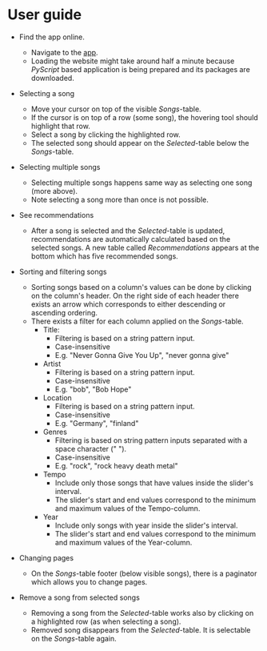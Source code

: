 # User guide

- Find the app online.
    - Navigate to the [app](https://music-recommender.github.io/music-recommender/app/app.html).
    - Loading the website might take around half a minute because <em>PyScript</em> based application is being prepared and its packages are downloaded.  

- Selecting a song
    - Move your cursor on top of the visible <em>Songs</em>-table.
    - If the cursor is on top of a row (some song), the hovering tool should highlight that row.
    - Select a song by clicking the highlighted row.
    - The selected song should appear on the <em>Selected</em>-table below the <em>Songs</em>-table.

- Selecting multiple songs
    - Selecting multiple songs happens same way as selecting one song (more above).
    - Note selecting a song more than once is not possible.

- See recommendations
    - After a song is selected and the <em>Selected</em>-table is updated, recommendations are automatically calculated based on the selected songs. A new table called <em>Recommendations</em> appears at the bottom which has five recommended songs.

- Sorting and filtering songs
    - Sorting songs based on a column's values can be done by clicking on the column's header. On the right side of each header there exists an arrow which corresponds to either descending or ascending ordering.
    - There exists a filter for each column applied on the <em>Songs</em>-table.
        - Title:
            - Filtering is based on a string pattern input.
            - Case-insensitive
            - E.g. "Never Gonna Give You Up", "never gonna give"
        - Artist
            - Filtering is based on a string pattern input.
            - Case-insensitive
            - E.g. "bob", "Bob Hope"
        - Location
            - Filtering is based on a string pattern input.
            - Case-insensitive
            - E.g. "Germany", "finland"
        - Genres
            - Filtering is based on string pattern inputs separated with a space character (" ").
            - Case-insensitive
            - E.g. "rock", "rock heavy death metal"
        - Tempo
            - Include only those songs that have values inside the slider's interval.
            - The slider's start and end values correspond to the minimum and maximum values of the Tempo-column.
        - Year
            - Include only songs with year inside the slider's interval.
            - The slider's start and end values correspond to the minimum and maximum values of the Year-column.

- Changing pages
    - On the <em>Songs</em>-table footer (below visible songs), there is a paginator which allows you to change pages.

- Remove a song from selected songs
    - Removing a song from the <em>Selected</em>-table works also by clicking on a highlighted row (as when selecting a song).
    - Removed song disappears from the <em>Selected</em>-table. It is selectable on the <em>Songs</em>-table again.

